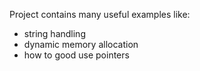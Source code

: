 Project contains many useful examples like:
- string handling
- dynamic memory allocation
- how to good use pointers
